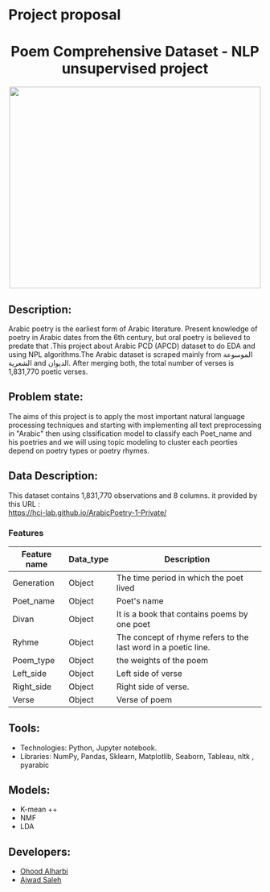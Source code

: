 # Project proposal
<p align="center">
<h1 align="center">Poem Comprehensive Dataset - NLP unsupervised project
</h1>
</p>
<p align="center">
  <img width="500" height="400" src="https://i.pinimg.com/originals/a1/9d/6d/a19d6d60c15c08a0369d971867aa2329.jpg">
</p>

## Description:
Arabic poetry is the earliest form of Arabic literature. Present knowledge of poetry in Arabic dates from the 6th century, but oral poetry is believed to predate that .This project about Arabic PCD (APCD) dataset to do EDA and using NPL algorithms.The Arabic dataset is scraped mainly from الموسوعة الشعرية and الديوان. After merging both, the total number of verses is 1,831,770 poetic verses.

## Problem state:
The aims of this project is to apply the most important natural language processing techniques and starting with implementing all text preprocessing in "Arabic"  then using clssification model to classify each Poet_name and his poetries and we will using topic modeling to cluster each peorties depend on poetry types or poetry rhymes.

## Data Description:
This dataset contains 1,831,770  observations and 8 columns. it provided by this URL :   
https://hci-lab.github.io/ArabicPoetry-1-Private/ 
### Features
| Feature name          | Data_type                       | Description                                         |       
|-----------------------|---------------------------------|-----------------------------------------------------|
| Generation            | Object                          |The time period in which the poet lived
| Poet_name             | Object                          |Poet's name
| Divan                 | Object                          |It is a book that contains poems by one poet
| Ryhme                 | Object                          |The concept of rhyme refers to the last word in a poetic line.
| Poem_type             | Object                          |the weights of the poem 
| Left_side             | Object                          |Left side of verse
| Right_side            | Object                          |Right side of verse.
| Verse                 | Object                          |Verse of poem 

## Tools:
 * Technologies: Python, Jupyter notebook.
* Libraries: NumPy, Pandas, Sklearn, Matplotlib, Seaborn, Tableau, nltk , pyarabic 

## Models:
*	K-mean ++
*	NMF
*	LDA

## Developers:
* [Ohood Alharbi](https://github.com/Ohood-Alharbi)
* [Ajwad Saleh](https://github.com/Ajwadsm)
